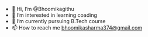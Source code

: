 - 👋 Hi, I’m @Bhoomikagithu
- 👀 I’m interested in learning coading
- 🌱 I’m currently pursuing B.Tech course
- 📫 How to reach me bhoomikasharma374@gmail.com

<!---
Bhoomikagithu/Bhoomikagithu is a ✨ special ✨ repository because its `README.md` (this file) appears on your GitHub profile.
You can click the Preview link to take a look at your changes.
--->
